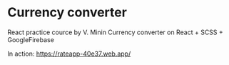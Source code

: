 # Currency converter
React practice cource by V. Minin
Currency converter on React + SCSS + GoogleFirebase

In action: https://rateapp-40e37.web.app/
